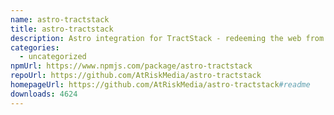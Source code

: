 ```yaml
---
name: astro-tractstack
title: astro-tractstack
description: Astro integration for TractStack - redeeming the web from boring experiences
categories:
  - uncategorized
npmUrl: https://www.npmjs.com/package/astro-tractstack
repoUrl: https://github.com/AtRiskMedia/astro-tractstack
homepageUrl: https://github.com/AtRiskMedia/astro-tractstack#readme
downloads: 4624
---
```

